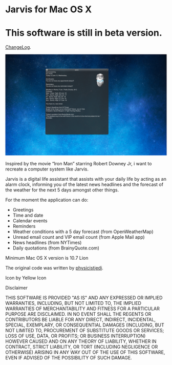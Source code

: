# Jarvis for Mac OS X

# This software is still in beta version.

[ChangeLog](http://goo.gl/0GUKo).

![Screenshot](/JarvisHelp/images/Jarvis_screenshot.png)

Inspired by the movie “Iron Man” starring Robert Downey Jr, i want to recreate a computer system like Jarvis.

Jarvis is a digital life assistant that assists with your daily life by acting as an alarm clock, informing you of the latest news headlines and the forecast of the weather for the next 5 days amongst other things.

For the moment the application can do:

* Greetings
* Time and date
* Calendar events
* Reminders
* Weather conditions with a 5 day forecast (from OpenWeatherMap)
* Unread email count and VIP email count (from Apple Mail app)
* News headlines (from NYTimes)
* Daily quotations (from BrainyQuote.com)

Minimum Mac OS X version is 10.7 Lion

The original code was written by [physicistjedi](http://goo.gl/MSthr).

Icon by Yellow Icon

Disclaimer

THIS SOFTWARE IS PROVIDED "AS IS" AND ANY EXPRESSED OR IMPLIED WARRANTIES, INCLUDING, BUT NOT LIMITED TO, THE IMPLIED WARRANTIES OF MERCHANTABILITY AND FITNESS FOR A PARTICULAR PURPOSE ARE DISCLAIMED. IN NO EVENT SHALL THE REGENTS OR CONTRIBUTORS BE LIABLE FOR ANY DIRECT, INDIRECT, INCIDENTAL, SPECIAL, EXEMPLARY, OR CONSEQUENTIAL DAMAGES (INCLUDING, BUT NOT LIMITED TO, PROCUREMENT OF SUBSTITUTE GOODS OR SERVICES; LOSS OF USE, DATA, OR PROFITS; OR BUSINESS INTERRUPTION)
HOWEVER CAUSED AND ON ANY THEORY OF LIABILITY, WHETHER IN CONTRACT, STRICT LIABILITY, OR TORT (INCLUDING NEGLIGENCE OR OTHERWISE) ARISING IN ANY WAY OUT OF THE USE OF THIS SOFTWARE, EVEN IF ADVISED OF THE POSSIBILITY OF SUCH DAMAGE.

<!--
* Location of tracked packages


This my morning alarm clock. Design question here is not how it looks like, or how it sounds like. The question is what do you want to hear in the morning in your bed.

an assistant for daily redunant tasks, a digital butler

Jarvis is a digital life assistant, based in the DOS language. Jarvis assists with your daily life by acting as an alarm clock, informing you of the latest news headlines and the forecast of the weather for the next 3 days amongst other things.
-->